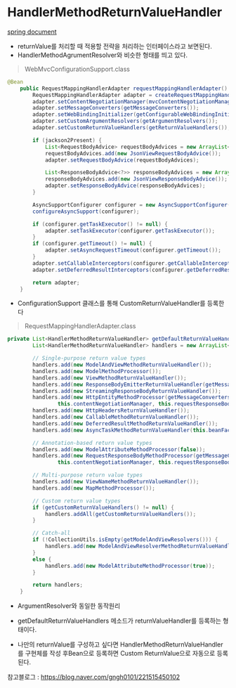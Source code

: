 # HandlerMethodReturnValueHandler

[spring document](https://docs.spring.io/spring-framework/docs/current/javadoc-api/org/springframework/web/method/support/HandlerMethodReturnValueHandler.html)



- returnValue를 처리할 때 적용할 전략을 처리하는 인터페이스라고 보면된다.
- HandlerMethodAgrumentResolver와 비슷한 형태를 띄고 있다.



> WebMvcConfigurationSupport.class

```java
@Bean
	public RequestMappingHandlerAdapter requestMappingHandlerAdapter() {
		RequestMappingHandlerAdapter adapter = createRequestMappingHandlerAdapter();
		adapter.setContentNegotiationManager(mvcContentNegotiationManager());
		adapter.setMessageConverters(getMessageConverters());
		adapter.setWebBindingInitializer(getConfigurableWebBindingInitializer());
		adapter.setCustomArgumentResolvers(getArgumentResolvers());
		adapter.setCustomReturnValueHandlers(getReturnValueHandlers());

		if (jackson2Present) {
			List<RequestBodyAdvice> requestBodyAdvices = new ArrayList<RequestBodyAdvice>();
			requestBodyAdvices.add(new JsonViewRequestBodyAdvice());
			adapter.setRequestBodyAdvice(requestBodyAdvices);

			List<ResponseBodyAdvice<?>> responseBodyAdvices = new ArrayList<ResponseBodyAdvice<?>>();
			responseBodyAdvices.add(new JsonViewResponseBodyAdvice());
			adapter.setResponseBodyAdvice(responseBodyAdvices);
		}

		AsyncSupportConfigurer configurer = new AsyncSupportConfigurer();
		configureAsyncSupport(configurer);

		if (configurer.getTaskExecutor() != null) {
			adapter.setTaskExecutor(configurer.getTaskExecutor());
		}
		if (configurer.getTimeout() != null) {
			adapter.setAsyncRequestTimeout(configurer.getTimeout());
		}
		adapter.setCallableInterceptors(configurer.getCallableInterceptors());
		adapter.setDeferredResultInterceptors(configurer.getDeferredResultInterceptors());

		return adapter;
	}
```

- ConfigurationSupport 클래스를 통해 CustomReturnValueHandler를 등록한다
  

> RequestMappingHandlerAdapter.class

```java
private List<HandlerMethodReturnValueHandler> getDefaultReturnValueHandlers() {
		List<HandlerMethodReturnValueHandler> handlers = new ArrayList<HandlerMethodReturnValueHandler>();

		// Single-purpose return value types
		handlers.add(new ModelAndViewMethodReturnValueHandler());
		handlers.add(new ModelMethodProcessor());
		handlers.add(new ViewMethodReturnValueHandler());
		handlers.add(new ResponseBodyEmitterReturnValueHandler(getMessageConverters()));
		handlers.add(new StreamingResponseBodyReturnValueHandler());
		handlers.add(new HttpEntityMethodProcessor(getMessageConverters(),
				this.contentNegotiationManager, this.requestResponseBodyAdvice));
		handlers.add(new HttpHeadersReturnValueHandler());
		handlers.add(new CallableMethodReturnValueHandler());
		handlers.add(new DeferredResultMethodReturnValueHandler());
		handlers.add(new AsyncTaskMethodReturnValueHandler(this.beanFactory));

		// Annotation-based return value types
		handlers.add(new ModelAttributeMethodProcessor(false));
		handlers.add(new RequestResponseBodyMethodProcessor(getMessageConverters(),
				this.contentNegotiationManager, this.requestResponseBodyAdvice));

		// Multi-purpose return value types
		handlers.add(new ViewNameMethodReturnValueHandler());
		handlers.add(new MapMethodProcessor());

		// Custom return value types
		if (getCustomReturnValueHandlers() != null) {
			handlers.addAll(getCustomReturnValueHandlers());
		}

		// Catch-all
		if (!CollectionUtils.isEmpty(getModelAndViewResolvers())) {
			handlers.add(new ModelAndViewResolverMethodReturnValueHandler(getModelAndViewResolvers()));
		}
		else {
			handlers.add(new ModelAttributeMethodProcessor(true));
		}

		return handlers;
	}
```

- ArgumentResolver와 동일한 동작원리

- getDefaultReturnValueHandlers 메소드가 returnValueHandler를 등록하는 형태이다.

- 나만의 returnValue를 구성하고 싶다면 HandlerMethodReturnValueHandler를 구현체를 작성 후Bean으로 등록하면 Custom ReturnValue으로 자동으로 등록된다.

  

참고블로그 : https://blog.naver.com/gngh0101/221515450102



